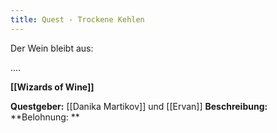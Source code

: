 ```yaml
---
title: Quest - Trockene Kehlen
---
```


Der Wein bleibt aus:

....

**[[Wizards of Wine]]**

**Questgeber:** [[Danika Martikov]] und [[Ervan]]
**Beschreibung:** 
**Belohnung: **



